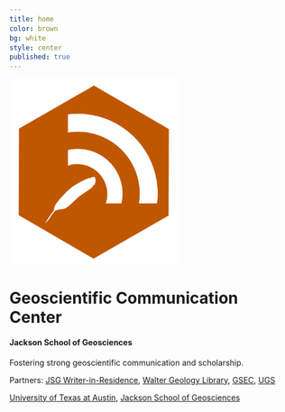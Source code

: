 ```yaml
---
title: home
color: brown
bg: white
style: center
published: true
---
```


<img src="img/badgesci-comm-logo-o.png" width="300">

# Geoscientific Communication Center

#### Jackson School of Geosciences

Fostering strong geoscientific communication and scholarship.

Partners: [JSG Writer-in-Residence](https://sites.utexas.edu/wir), [Walter Geology Library](http://www.lib.utexas.edu/geology), [GSEC](http://www.jsg.utexas.edu/gsec/), [UGS](http://www.jsg.utexas.edu/UGS)

[University of Texas at Austin](http://www.utexas.edu/), [Jackson School of Geosciences](http://www.jsg.utexas.edu/)